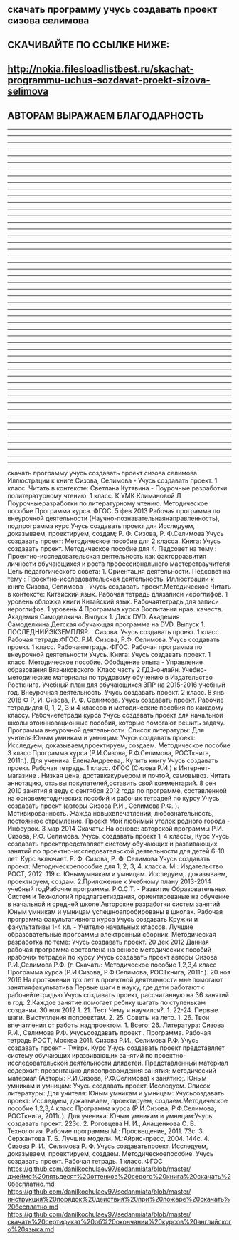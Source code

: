 скачать программу учусь создавать проект сизова селимова
--------------------------------------------------
СКАЧИВАЙТЕ ПО ССЫЛКЕ НИЖЕ:
--------------------------------------------------
http://nokia.filesloadlistbest.ru/skachat-programmu-uchus-sozdavat-proekt-sizova-selimova
--------------------------------------------------
АВТОРАМ ВЫРАЖАЕМ БЛАГОДАРНОСТЬ
--------------------------------------------------
--------------------------------------------------
--------------------------------------------------
--------------------------------------------------
--------------------------------------------------
--------------------------------------------------
--------------------------------------------------
--------------------------------------------------
--------------------------------------------------
--------------------------------------------------
--------------------------------------------------
--------------------------------------------------
--------------------------------------------------
--------------------------------------------------
--------------------------------------------------
--------------------------------------------------
--------------------------------------------------
--------------------------------------------------
--------------------------------------------------
--------------------------------------------------
--------------------------------------------------
--------------------------------------------------
--------------------------------------------------
--------------------------------------------------
--------------------------------------------------
--------------------------------------------------
--------------------------------------------------
--------------------------------------------------
--------------------------------------------------
--------------------------------------------------
--------------------------------------------------
--------------------------------------------------
--------------------------------------------------
--------------------------------------------------
--------------------------------------------------
--------------------------------------------------
--------------------------------------------------
--------------------------------------------------
--------------------------------------------------
--------------------------------------------------
--------------------------------------------------
--------------------------------------------------
--------------------------------------------------
--------------------------------------------------
--------------------------------------------------
--------------------------------------------------
--------------------------------------------------
--------------------------------------------------
--------------------------------------------------
--------------------------------------------------
--------------------------------------------------
--------------------------------------------------
скачать программу учусь создавать проект сизова селимова Иллюстрации к книге Сизова, Селимова - Учусь создавать проект. 1 класс. Читать в контексте: Светлана Кутявина - Поурочные разработки политературному чтению. 1 класс. К УМК Климановой Л Поурочныеразработки по литературному чтению.  Методическое пособие Программа курса. ФГОС. 5 фев 2013  Рабочая программа по внеурочной деятельности (Научно-познавательнаянаправленность), подпрограмма  курс Учусь создавать проект для Исследуем, доказываем, проектируем, создам; Р. Ф. Сизова, Р. Ф.Селимова Учусь создавать проект: Методическое пособие для 2 класса. Книга: Учусь создавать проект. Методическое пособие для 4. Педсовет на тему : Проектно-исследовательская деятельность как факторразвития личности обучающихся и роста профессионального мастерстваучителя Цель педагогического совета: 1. Ориентация деятельности. Педсовет на тему : Проектно-исследовательская деятельность. Иллюстрации к книге Сизова, Селимова - Учусь создавать проект.Методическое  Читать в контексте: Китайский язык. Рабочая тетрадь длязаписи иероглифов. 1 уровень обложка книги Китайский язык. Рабочаятетрадь для записи иероглифов. 1 уровень 4  Программа курса Воспитания нрав. качеств. Академия Самоделкина. Выпуск 1. Диск DVD. Академия Самоделкина.Детская обучающая программа на DVD. Выпуск 1. ПОСЛЕДНИЙЭКЗЕМПЛЯР. . Сизова. Учусь создавать проект. 1 класс. Рабочая тетрадь.ФГОС. Р.И. Сизова, Р.Ф. Селимова. Учусь создавать проект. 1 класс. Рабочаятетрадь. ФГОС. Рабочая программа по внеурочной деятельности Учусь. Книга: Учусь создавать проект. 1 класс. Методическое пособие. Обобщение опыта - Управление образования Вязниковского. Класс часть 2  ГДЗ-онлайн. Учебно-методические материалы по трудовому обучению в
Издательство Росткнига. Учебный план для обучающихся ЗПР на 2015-2016 учебный год. Внеурочная деятельность. Учусь создавать проект. 2 класс. 8 янв 2018  Ф Р, И. Сизова, Р. Ф. Селимова. Учусь создавать проект. Рабочие тетрадидля 0, 1, 2, 3 и 4 классов и методические пособия по каждому классу. Рабочиететради курса Учусь создавать проект для начальной школы  этоинновационные пособия, которые помогают решить задачу. Программа внеурочной деятельности. Список литературы: Для учителя:Юным умникам и умницам: Учусь создавать проект: Исследуем, доказываем,проектируем, создаем. Методическое пособие 3 класс  Программа курса (Р.И.Сизова, Р.Ф.Селимова, РОСТкнига, 2011г.). Для ученика: ЕленаАндреева,. Купить книгу Учусь создавать проект. Рабочая тетрадь. 1 класс. ФГОС (Сизова Р.И.) в Интернет-магазине . Низкая цена, доставкакурьером и почтой, самовывоз. Читать аннотацию, отзывы покупателей,оставить свой комментарий. 8 сен 2010  занятия я веду с сентября 2012 года по программе, составленной на основеметодических пособий и рабочих тетрадей по курсу Учусь создавать проект (авторы Сизова Р.И., Селимова Р.Ф. ). Мотивированность. Жажда новыхвпечатлений, любознательность, постоянное стремление. Проект Мой любимый уголок родного города - Инфоурок. 3 мар 2014  Скачать:  На основе: авторской программы Р.И. Сизова, Р.Ф. Селимова. Учусь. создавать проект 1-4 классы,  Курс Учусь создавать проектпредставляет систему обучающих и развивающих занятий по проектно-исследовательской деятельности для детей 6-10 лет. Курс включает. Р. Ф. Сизова, Р. Ф. Селимова Учусь создавать проект: Методическоепособие для 1, 2, 3, 4. класса.  М.: Издательство РОСТ, 2012.  119 с. Юнымумникам и умницам. Исследуем,. доказываем, проектируем, создам. 2.Приложение к Учебному плану 2013-2014 учебный годРабочие программы. Р.О.С.Т. - Развитие Образовательных Систем и Технологий предлагаетиздания, ориентированые на обучение в начальной и средней школе.Авторские разработки систем занятий Юным умникам и умницам успешноапробированы в школах. Рабочая программа факультативного курса Учусь создавать
Кружки и факультативы 1-4 кл. - Учителю начальных классов. Лучшие образовательные программы  электронный сборник. Методическая разработка по теме: Учусь создавать проект. 20 дек 2012  Данная рабочая программа составлена на основе методических пособий ирабочих тетрадей по курсу Учусь создавать проект авторы Сизова Р.И.,Селимова Р.Ф. (г.  Скачать:  Методическое пособие 1,2,3,4 класс Программа курса (Р.И.Сизова, Р.Ф.Селимова, РОСТкнига, 2011г.). 20 ноя 2016  На протяжении трх лет в проектной деятельности мне помогают занятияфакультатива Первые шаги в науку, где дети работают с рабочейтетрадью Учусь создавать проект, рассчитанную на 36 занятий в год. 2.Каждое занятие помогает ребнку шагать по ступенькам создания. 30 ноя 2012  1. 21. Тест Чему я научился?. 1. 22-24. Первые шаги. Выступления попроектам. 2. 25. Советы на лето. 1. 26. Твои впечатления от работы надпроектом. 1. Всего: 26. Литература: Сизова Р.И., Селимова Р.Ф. Учусьсоздавать проект . Программа. Рабочая тетрадь РОСТ, Москва 2011. Сизова Р.И., Селимова Р.Ф. Учусь создавать проект  - Twirpx. Курс Учусь создавать проект представляет систему обучающих иразвивающих занятий по проектно-исследовательской деятельности длядетей. Представленный материал содержит: презентацию длясопровождения занятия; методический материал (Авторы: Р.И.Сизова, Р.Ф.Селимова) к занятию;. Юным умникам и умницам: Учусь создавать проект. Исследуем. Список литературы: Для учителя: Юным умникам и умницам: Учусьсоздавать проект: Исследуем, доказываем, проектируем, создаем.Методическое пособие 1,2,3,4 класс  Программа курса (Р.И.Сизова, Р.Ф.Селимова, РОСТкнига, 2011г.). Для ученика: Юным умникам и умницам:Учусь создавать проект. 223с. 2. Роговцева Н. И., Анащенкова С. В. Технология. Рабочие программы.М.: Просвещение, 2011. 73с. 3. Сержантова Т. Б. Лучшие модели.  М.:Айрис-пресс, 2004.  144с. 4. Сизова Р. И., Селимова Р. Ф. Учусь создаватьпроект. Исследуем, доказываем, проектируем, создаем. Методическоепособие. Учусь создавать проект. Рабочая тетрадь. 1 класс. ФГОС
https://github.com/danilkochulaev97/sedanmiata/blob/master/джеймс%20пятьдесят%20оттенков%20серого%20книга%20скачать%20бесплатно.md
https://github.com/danilkochulaev97/sedanmiata/blob/master/инструкция%20порядок%20действия%20при%20пожаре%20скачать%20бесплатно.md
https://github.com/danilkochulaev97/sedanmiata/blob/master/скачать%20сертификат%20об%20окончании%20курсов%20английского%20языка.md
